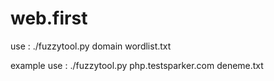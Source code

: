 # web.first


use : ./fuzzytool.py domain wordlist.txt

example use : ./fuzzytool.py php.testsparker.com deneme.txt
